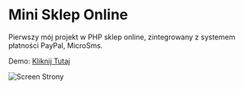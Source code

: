 # Mini Sklep Online
Pierwszy mój projekt w PHP sklep online, zintegrowany z systemem płatności PayPal, MicroSms.

Demo: <a href="https://jackpot.rpodraza.pl/">Kliknij Tutaj</a>


<img src="https://rpodraza.pl/img/projekty/sklep.png" alt="Screen Strony" />
